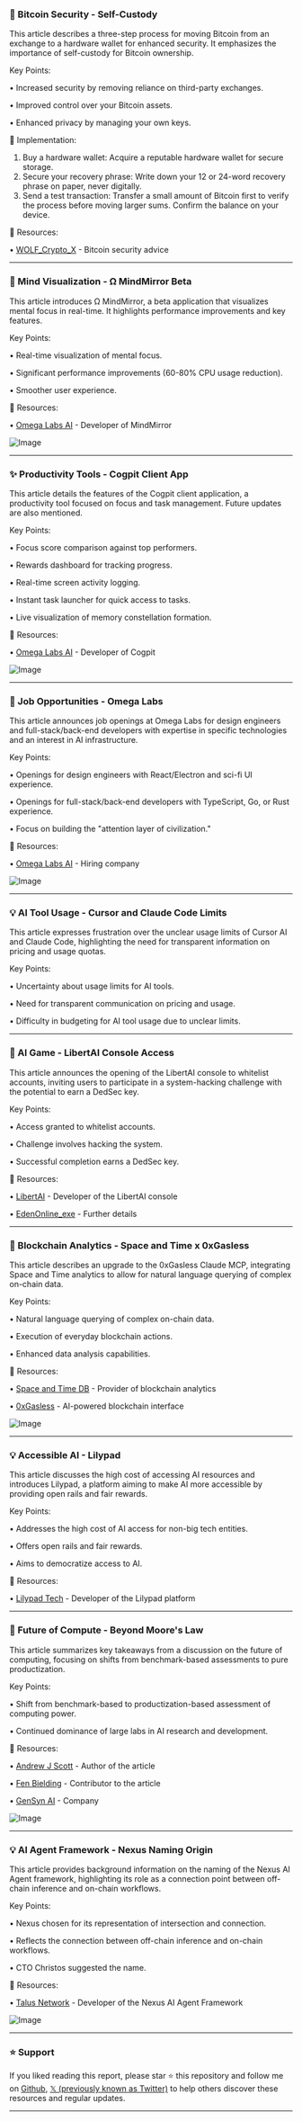 ### 🤖 Bitcoin Security - Self-Custody

This article describes a three-step process for moving Bitcoin from an exchange to a hardware wallet for enhanced security.  It emphasizes the importance of self-custody for Bitcoin ownership.

Key Points:

• Increased security by removing reliance on third-party exchanges.


• Improved control over your Bitcoin assets.


• Enhanced privacy by managing your own keys.


🚀 Implementation:
1. Buy a hardware wallet: Acquire a reputable hardware wallet for secure storage.
2. Secure your recovery phrase: Write down your 12 or 24-word recovery phrase on paper, never digitally.
3. Send a test transaction: Transfer a small amount of Bitcoin first to verify the process before moving larger sums.  Confirm the balance on your device.


🔗 Resources:

• [WOLF_Crypto_X](https://x.com/WOLF_Crypto_X) - Bitcoin security advice


---

### 🚀 Mind Visualization - Ω MindMirror Beta

This article introduces Ω MindMirror, a beta application that visualizes mental focus in real-time.  It highlights performance improvements and key features.

Key Points:

• Real-time visualization of mental focus.


• Significant performance improvements (60-80% CPU usage reduction).


• Smoother user experience.



🔗 Resources:

• [Omega Labs AI](https://x.com/omegalabsai) - Developer of MindMirror


![Image](https://pbs.twimg.com/media/GvCgZeAX0AAJ3ZA?format=jpg&name=small)


---

### ✨ Productivity Tools - Cogpit Client App

This article details the features of the Cogpit client application, a productivity tool focused on focus and task management.  Future updates are also mentioned.

Key Points:

• Focus score comparison against top performers.


• Rewards dashboard for tracking progress.


• Real-time screen activity logging.


• Instant task launcher for quick access to tasks.


• Live visualization of memory constellation formation.


🔗 Resources:

• [Omega Labs AI](https://x.com/omegalabsai) - Developer of Cogpit


![Image](https://pbs.twimg.com/media/GvClSkNWYAAlClF?format=jpg&name=small)


---

### 🤖 Job Opportunities - Omega Labs

This article announces job openings at Omega Labs for design engineers and full-stack/back-end developers with expertise in specific technologies and an interest in AI infrastructure.

Key Points:

• Openings for design engineers with React/Electron and sci-fi UI experience.


• Openings for full-stack/back-end developers with TypeScript, Go, or Rust experience.


• Focus on building the "attention layer of civilization."


🔗 Resources:

• [Omega Labs AI](https://x.com/omegalabsai) - Hiring company


![Image](https://pbs.twimg.com/media/GvCni85X0AAYkV1?format=jpg&name=small)


---

### 💡 AI Tool Usage - Cursor and Claude Code Limits

This article expresses frustration over the unclear usage limits of Cursor AI and Claude Code, highlighting the need for transparent information on pricing and usage quotas.

Key Points:

• Uncertainty about usage limits for AI tools.


• Need for transparent communication on pricing and usage.


• Difficulty in budgeting for AI tool usage due to unclear limits.



---

### 🚀 AI Game - LibertAI Console Access

This article announces the opening of the LibertAI console to whitelist accounts, inviting users to participate in a system-hacking challenge with the potential to earn a DedSec key.


Key Points:

• Access granted to whitelist accounts.


• Challenge involves hacking the system.


• Successful completion earns a DedSec key.


🔗 Resources:

• [LibertAI](https://x.com/Libertai_DAI) - Developer of the LibertAI console


• [EdenOnline_exe](https://x.com/EdenOnline_exe) - Further details


---

### 🤖 Blockchain Analytics - Space and Time x 0xGasless

This article describes an upgrade to the 0xGasless Claude MCP, integrating Space and Time analytics to allow for natural language querying of complex on-chain data.

Key Points:

• Natural language querying of complex on-chain data.


• Execution of everyday blockchain actions.


• Enhanced data analysis capabilities.


🔗 Resources:

• [Space and Time DB](https://x.com/SpaceandTimeDB) - Provider of blockchain analytics


• [0xGasless](https://x.com/0xGasless) - AI-powered blockchain interface


![Image](https://pbs.twimg.com/amplify_video_thumb/1941060564173684736/img/13PbFiB0VjmcVsT_.jpg)


---

### 💡 Accessible AI - Lilypad

This article discusses the high cost of accessing AI resources and introduces Lilypad, a platform aiming to make AI more accessible by providing open rails and fair rewards.

Key Points:

• Addresses the high cost of AI access for non-big tech entities.


• Offers open rails and fair rewards.


• Aims to democratize access to AI.


🔗 Resources:

• [Lilypad Tech](https://x.com/Lilypad_Tech) - Developer of the Lilypad platform


---

### 🤖 Future of Compute - Beyond Moore's Law

This article summarizes key takeaways from a discussion on the future of computing, focusing on shifts from benchmark-based assessments to pure productization.

Key Points:

• Shift from benchmark-based to productization-based assessment of computing power.


• Continued dominance of large labs in AI research and development.



🔗 Resources:

• [Andrew J Scott](https://x.com/andrewjscott) - Author of the article


• [Fen Bielding](https://x.com/fenbielding) - Contributor to the article


• [GenSyn AI](https://x.com/gensynai) -  Company


![Image](https://pbs.twimg.com/media/Gu2x4z_WMAAw8D-?format=png&name=small)


---

### 💡 AI Agent Framework - Nexus Naming Origin

This article provides background information on the naming of the Nexus AI Agent framework, highlighting its role as a connection point between off-chain inference and on-chain workflows.

Key Points:

• Nexus chosen for its representation of intersection and connection.


• Reflects the connection between off-chain inference and on-chain workflows.


• CTO Christos suggested the name.


🔗 Resources:

• [Talus Network](https://x.com/TalusNetwork) - Developer of the Nexus AI Agent Framework


![Image](https://pbs.twimg.com/amplify_video_thumb/1939670287014154240/img/BqzaZVf9Cj4nmbef.jpg)


---

### ⭐️ Support

If you liked reading this report, please star ⭐️ this repository and follow me on [Github](https://github.com/Drix10), [𝕏 (previously known as Twitter)](https://x.com/DRIX_10_) to help others discover these resources and regular updates.

---